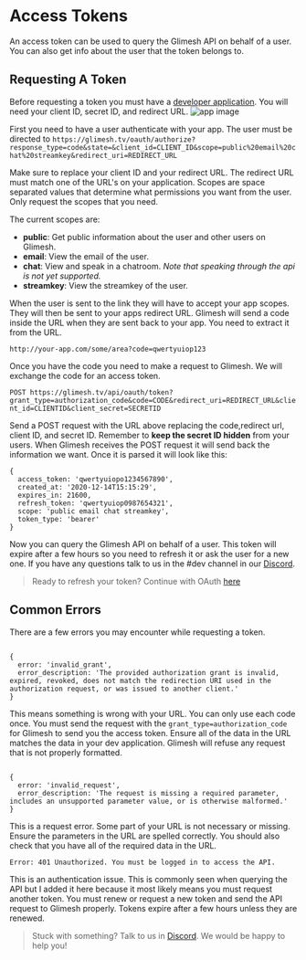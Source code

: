 # Access Tokens
  
An access token can be used to query the Glimesh API on behalf of a user. You can also get info about the user that the token belongs to.

 
## Requesting A Token

Before requesting a token you must have a [developer application](https://glimesh.tv/users/settings/applications). You will need your client ID, secret ID, and redirect URL.
![app image](https://i.imgur.com/IIzwkHc.png)


First you need to have a user authenticate with your app. The user must be directed to `https://glimesh.tv/oauth/authorize?response_type=code&state=&client_id=CLIENT_ID&scope=public%20email%20chat%20streamkey&redirect_uri=REDIRECT_URL`

Make sure to replace your client ID and your redirect URL. The redirect URL must match one of the URL's on your application. Scopes are space separated values that determine what permissions you want from the user. Only request the scopes that you need.

The current scopes are:

 - **public**: Get public information about the user and other users on Glimesh. 
 - **email**:  View the email of the user.
 - **chat**: View and speak in a chatroom.  *Note that speaking through the api is not yet supported.*
 - **streamkey**: View the streamkey of the user.

When the user is sent to the link they will have to accept your app scopes. They will then be sent to your apps redirect URL. Glimesh will send a code inside the URL when they are sent back to your app. You need to extract it from the URL.

`http://your-app.com/some/area?code=qwertyuiop123`

Once you have the code you need to make a request to Glimesh. We will exchange the code for an access token.

`POST https://glimesh.tv/api/oauth/token?grant_type=authorization_code&code=CODE&redirect_uri=REDIRECT_URL&client_id=CLIENTID&client_secret=SECRETID`

Send a POST request with the URL above replacing the code,redirect url, client ID, and secret ID. Remember to **keep the secret ID hidden** from your users. When Glimesh receives the POST request it will send back the information we want. Once it is parsed it will look like this:
```JS
{
  access_token: 'qwertyuiopo1234567890',
  created_at: '2020-12-14T15:15:29',
  expires_in: 21600,
  refresh_token: 'qwertyuiop0987654321',
  scope: 'public email chat streamkey',
  token_type: 'bearer'
}

```

Now you can query the Glimesh API on behalf of a user. This token will expire after a few hours so you need to refresh it or ask the user for a new one. If you have any questions talk to us in the #dev channel in our [Discord](https://discord.gg/Glimesh).

> Ready to refresh your token? Continue with OAuth [here](../RefreshToken/refresh.md)

## Common Errors

There are a few errors you may encounter while requesting a token.

```JS

{
  error: 'invalid_grant',
  error_description: 'The provided authorization grant is invalid, expired, revoked, does not match the redirection URI used in the authorization request, or was issued to another client.'
}

```

This means something is wrong with your URL. You can only use each code once. You must send the request with the `grant_type=authorization_code` for Glimesh to send you the access token. Ensure all of the data in the URL matches the data in your dev application. Glimesh will refuse any request that is not properly formatted. 

```JS

{
  error: 'invalid_request',
  error_description: 'The request is missing a required parameter, includes an unsupported parameter value, or is otherwise malformed.'
}

```

This is a request error. Some part of your URL is not necessary or missing. Ensure the parameters in the URL are spelled correctly. You should also check that you have all of the required data in the URL.

`Error: 401 Unauthorized. You must be logged in to access the API.`

This is an authentication issue. This is commonly seen when querying the API but I added it here because it most likely means you must request another token. You must renew or request a new token and send the API request to Glimesh properly.  Tokens expire after a few hours unless they are renewed.

> Stuck with something? Talk to us in [Discord](https://discord.gg/Glimesh). We would be happy to help you!

